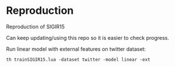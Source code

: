 # Reproduction
Reproduction of SIGIR15

Can keep updating/using this repo so it is easier to check progress. 

Run linear model with external features on twitter dataset:

``th trainSIGIR15.lua -dataset twitter -model linear -ext``
